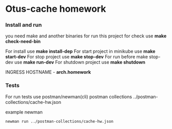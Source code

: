 # Otus-cache homework

### Install and run
you need make and another binaries for run this project for check use **make check-need-bin**

For install use **make install-dep**
For start project  in minikube use **make start-dev**
For stop project use **make stop-dev**
For run before make stop-dev use **make run-dev**
For shutdown project use **make shutdown**

INGRESS HOSTNAME - **arch.homework**

### Tests
For run tests use postman/newman(cli)
postman collections ../postman-collections/cache-hw.json

example newman
```bash
newman run ../postman-collections/cache-hw.json
```